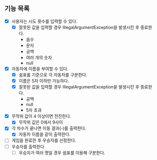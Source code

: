 ## 기능 목록

- [x] 사용자는 시도 횟수를 입력할 수 있다.
    - [x] 잘못된 값을 입력할 경우 IllegalArgumentException을 발생시킨 후 종료한다.
        - 음수
        - 문자
        - 공백
        - 여러 개의 숫자
        - null
- [x] 자동차에 이름을 부여할 수 있다.
    - [x] 쉼표를 기준으로 각 자동차를 구분한다.
    - [x] 이름은 5자 이하만 가능하다.
    - [x] 잘못된 값을 입력할 경우 IllegalArgumentException을 발생시킨 후 종료한다.
        - 공백
        - null
        - 5자 초과

- [x] 무작위 값이 4 이상이면 전진한다.
    - [x] 무작위 값은 0에서 9사이

- [x] 각 차수가 끝나면 이동 결과(-)를 출력한다.
    - [x] 자동차 이름을 같이 출력한다.

- [ ] 게임을 완료한 후 우승자를 선정한다.
- [ ] 우승자를 출력한다
    - [ ] 우승자가 여러 명일 경우 쉼표를 이용해 구분한다.